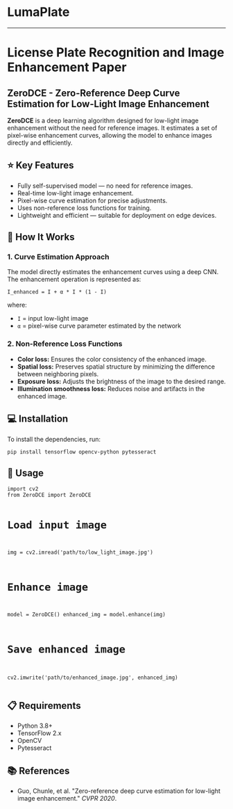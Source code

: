 <h1>LumaPlate</h1>
<hr>
<h1>License Plate Recognition and Image Enhancement Paper</h1>
<h2>ZeroDCE - Zero-Reference Deep Curve Estimation for Low-Light Image Enhancement</h2>

<p><strong>ZeroDCE</strong> is a deep learning algorithm designed for low-light image enhancement without the need for reference images. It estimates a set of pixel-wise enhancement curves, allowing the model to enhance images directly and efficiently. 

<h2>⭐ Key Features</h2>
<ul>
    <li>Fully self-supervised model — no need for reference images.</li>
    <li>Real-time low-light image enhancement.</li>
    <li>Pixel-wise curve estimation for precise adjustments.</li>
    <li>Uses non-reference loss functions for training.</li>
    <li>Lightweight and efficient — suitable for deployment on edge devices.</li>
</ul>

<h2>📖 How It Works</h2>
<h3>1. Curve Estimation Approach</h3>
<p>The model directly estimates the enhancement curves using a deep CNN. The enhancement operation is represented as:</p>
<pre><code>I_enhanced = I + α * I * (1 - I)</code></pre>
<p>where:</p>
<ul>
    <li><code>I</code> = input low-light image</li>
    <li><code>α</code> = pixel-wise curve parameter estimated by the network</li>
</ul>

<h3>2. Non-Reference Loss Functions</h3>
<ul>
    <li><strong>Color loss:</strong> Ensures the color consistency of the enhanced image.</li>
    <li><strong>Spatial loss:</strong> Preserves spatial structure by minimizing the difference between neighboring pixels.</li>
    <li><strong>Exposure loss:</strong> Adjusts the brightness of the image to the desired range.</li>
    <li><strong>Illumination smoothness loss:</strong> Reduces noise and artifacts in the enhanced image.</li>
</ul>

<h2>💻 Installation</h2>
<p>To install the dependencies, run:</p>
<pre><code>pip install tensorflow opencv-python pytesseract</code></pre>

<h2>🚀 Usage</h2>
<pre><code>import cv2
from ZeroDCE import ZeroDCE

# Load input image
img = cv2.imread('path/to/low_light_image.jpg')

# Enhance image
model = ZeroDCE()
enhanced_img = model.enhance(img)

# Save enhanced image
cv2.imwrite('path/to/enhanced_image.jpg', enhanced_img)
</code></pre>

<h2>📋 Requirements</h2>
<ul>
    <li>Python 3.8+</li>
    <li>TensorFlow 2.x</li>
    <li>OpenCV</li>
    <li>Pytesseract</li>
</ul>

<h2>📚 References</h2>
<ul>
    <li>Guo, Chunle, et al. "Zero-reference deep curve estimation for low-light image enhancement." <em>CVPR 2020</em>.</li>
</ul>
